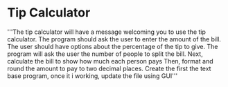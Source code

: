 # Tip Calculator
'''The tip calculator will have a message welcoming you to use the tip calculator.
The program should ask the user to enter the amount of the bill. The user should have options about the percentage of the tip to give.
The program will ask the user the number of people to split the bill.
Next, calculate the bill to show how much each person pays
Then, format and round the amount to pay to two decimal places. 
Create the first the text base program, once it i working, update the file using GUI'''
